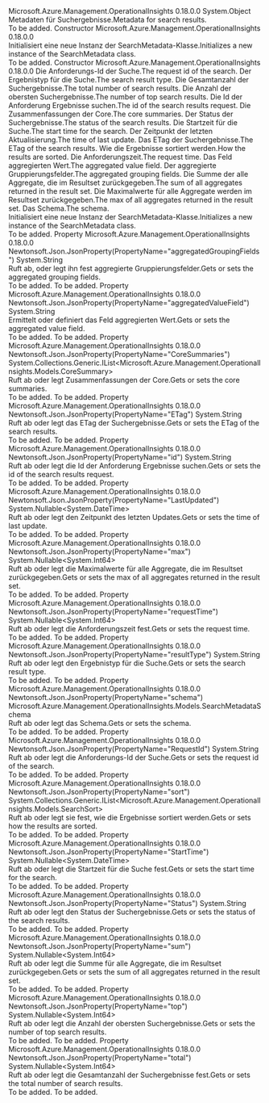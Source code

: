 <Type Name="SearchMetadata" FullName="Microsoft.Azure.Management.OperationalInsights.Models.SearchMetadata">
  <TypeSignature Language="C#" Value="public class SearchMetadata" />
  <TypeSignature Language="ILAsm" Value=".class public auto ansi beforefieldinit SearchMetadata extends System.Object" />
  <TypeSignature Language="DocId" Value="T:Microsoft.Azure.Management.OperationalInsights.Models.SearchMetadata" />
  <TypeSignature Language="VB.NET" Value="Public Class SearchMetadata" />
  <TypeSignature Language="F#" Value="type SearchMetadata = class" />
  <AssemblyInfo>
    <AssemblyName>Microsoft.Azure.Management.OperationalInsights</AssemblyName>
    <AssemblyVersion>0.18.0.0</AssemblyVersion>
  </AssemblyInfo>
  <Base>
    <BaseTypeName>System.Object</BaseTypeName>
  </Base>
  <Interfaces />
  <Docs>
    <summary>
            <span data-ttu-id="4c999-101">Metadaten für Suchergebnisse.</span><span class="sxs-lookup"><span data-stu-id="4c999-101">Metadata for search results.</span></span>
            </summary>
    <remarks>To be added.</remarks>
  </Docs>
  <Members>
    <Member MemberName=".ctor">
      <MemberSignature Language="C#" Value="public SearchMetadata ();" />
      <MemberSignature Language="ILAsm" Value=".method public hidebysig specialname rtspecialname instance void .ctor() cil managed" />
      <MemberSignature Language="DocId" Value="M:Microsoft.Azure.Management.OperationalInsights.Models.SearchMetadata.#ctor" />
      <MemberSignature Language="VB.NET" Value="Public Sub New ()" />
      <MemberType>Constructor</MemberType>
      <AssemblyInfo>
        <AssemblyName>Microsoft.Azure.Management.OperationalInsights</AssemblyName>
        <AssemblyVersion>0.18.0.0</AssemblyVersion>
      </AssemblyInfo>
      <Parameters />
      <Docs>
        <summary>
            <span data-ttu-id="4c999-102">Initialisiert eine neue Instanz der SearchMetadata-Klasse.</span><span class="sxs-lookup"><span data-stu-id="4c999-102">Initializes a new instance of the SearchMetadata class.</span></span>
            </summary>
        <remarks>To be added.</remarks>
      </Docs>
    </Member>
    <Member MemberName=".ctor">
      <MemberSignature Language="C#" Value="public SearchMetadata (string searchId = null, string resultType = null, Nullable&lt;long&gt; total = null, Nullable&lt;long&gt; top = null, string id = null, System.Collections.Generic.IList&lt;Microsoft.Azure.Management.OperationalInsights.Models.CoreSummary&gt; coreSummaries = null, string status = null, Nullable&lt;DateTime&gt; startTime = null, Nullable&lt;DateTime&gt; lastUpdated = null, string eTag = null, System.Collections.Generic.IList&lt;Microsoft.Azure.Management.OperationalInsights.Models.SearchSort&gt; sort = null, Nullable&lt;long&gt; requestTime = null, string aggregatedValueField = null, string aggregatedGroupingFields = null, Nullable&lt;long&gt; sum = null, Nullable&lt;long&gt; max = null, Microsoft.Azure.Management.OperationalInsights.Models.SearchMetadataSchema schema = null);" />
      <MemberSignature Language="ILAsm" Value=".method public hidebysig specialname rtspecialname instance void .ctor(string searchId, string resultType, valuetype System.Nullable`1&lt;int64&gt; total, valuetype System.Nullable`1&lt;int64&gt; top, string id, class System.Collections.Generic.IList`1&lt;class Microsoft.Azure.Management.OperationalInsights.Models.CoreSummary&gt; coreSummaries, string status, valuetype System.Nullable`1&lt;valuetype System.DateTime&gt; startTime, valuetype System.Nullable`1&lt;valuetype System.DateTime&gt; lastUpdated, string eTag, class System.Collections.Generic.IList`1&lt;class Microsoft.Azure.Management.OperationalInsights.Models.SearchSort&gt; sort, valuetype System.Nullable`1&lt;int64&gt; requestTime, string aggregatedValueField, string aggregatedGroupingFields, valuetype System.Nullable`1&lt;int64&gt; sum, valuetype System.Nullable`1&lt;int64&gt; max, class Microsoft.Azure.Management.OperationalInsights.Models.SearchMetadataSchema schema) cil managed" />
      <MemberSignature Language="DocId" Value="M:Microsoft.Azure.Management.OperationalInsights.Models.SearchMetadata.#ctor(System.String,System.String,System.Nullable{System.Int64},System.Nullable{System.Int64},System.String,System.Collections.Generic.IList{Microsoft.Azure.Management.OperationalInsights.Models.CoreSummary},System.String,System.Nullable{System.DateTime},System.Nullable{System.DateTime},System.String,System.Collections.Generic.IList{Microsoft.Azure.Management.OperationalInsights.Models.SearchSort},System.Nullable{System.Int64},System.String,System.String,System.Nullable{System.Int64},System.Nullable{System.Int64},Microsoft.Azure.Management.OperationalInsights.Models.SearchMetadataSchema)" />
      <MemberSignature Language="VB.NET" Value="Public Sub New (Optional searchId As String = null, Optional resultType As String = null, Optional total As Nullable(Of Long) = null, Optional top As Nullable(Of Long) = null, Optional id As String = null, Optional coreSummaries As IList(Of CoreSummary) = null, Optional status As String = null, Optional startTime As Nullable(Of DateTime) = null, Optional lastUpdated As Nullable(Of DateTime) = null, Optional eTag As String = null, Optional sort As IList(Of SearchSort) = null, Optional requestTime As Nullable(Of Long) = null, Optional aggregatedValueField As String = null, Optional aggregatedGroupingFields As String = null, Optional sum As Nullable(Of Long) = null, Optional max As Nullable(Of Long) = null, Optional schema As SearchMetadataSchema = null)" />
      <MemberSignature Language="F#" Value="new Microsoft.Azure.Management.OperationalInsights.Models.SearchMetadata : string * string * Nullable&lt;int64&gt; * Nullable&lt;int64&gt; * string * System.Collections.Generic.IList&lt;Microsoft.Azure.Management.OperationalInsights.Models.CoreSummary&gt; * string * Nullable&lt;DateTime&gt; * Nullable&lt;DateTime&gt; * string * System.Collections.Generic.IList&lt;Microsoft.Azure.Management.OperationalInsights.Models.SearchSort&gt; * Nullable&lt;int64&gt; * string * string * Nullable&lt;int64&gt; * Nullable&lt;int64&gt; * Microsoft.Azure.Management.OperationalInsights.Models.SearchMetadataSchema -&gt; Microsoft.Azure.Management.OperationalInsights.Models.SearchMetadata" Usage="new Microsoft.Azure.Management.OperationalInsights.Models.SearchMetadata (searchId, resultType, total, top, id, coreSummaries, status, startTime, lastUpdated, eTag, sort, requestTime, aggregatedValueField, aggregatedGroupingFields, sum, max, schema)" />
      <MemberType>Constructor</MemberType>
      <AssemblyInfo>
        <AssemblyName>Microsoft.Azure.Management.OperationalInsights</AssemblyName>
        <AssemblyVersion>0.18.0.0</AssemblyVersion>
      </AssemblyInfo>
      <Parameters>
        <Parameter Name="searchId" Type="System.String" />
        <Parameter Name="resultType" Type="System.String" />
        <Parameter Name="total" Type="System.Nullable&lt;System.Int64&gt;" />
        <Parameter Name="top" Type="System.Nullable&lt;System.Int64&gt;" />
        <Parameter Name="id" Type="System.String" />
        <Parameter Name="coreSummaries" Type="System.Collections.Generic.IList&lt;Microsoft.Azure.Management.OperationalInsights.Models.CoreSummary&gt;" />
        <Parameter Name="status" Type="System.String" />
        <Parameter Name="startTime" Type="System.Nullable&lt;System.DateTime&gt;" />
        <Parameter Name="lastUpdated" Type="System.Nullable&lt;System.DateTime&gt;" />
        <Parameter Name="eTag" Type="System.String" />
        <Parameter Name="sort" Type="System.Collections.Generic.IList&lt;Microsoft.Azure.Management.OperationalInsights.Models.SearchSort&gt;" />
        <Parameter Name="requestTime" Type="System.Nullable&lt;System.Int64&gt;" />
        <Parameter Name="aggregatedValueField" Type="System.String" />
        <Parameter Name="aggregatedGroupingFields" Type="System.String" />
        <Parameter Name="sum" Type="System.Nullable&lt;System.Int64&gt;" />
        <Parameter Name="max" Type="System.Nullable&lt;System.Int64&gt;" />
        <Parameter Name="schema" Type="Microsoft.Azure.Management.OperationalInsights.Models.SearchMetadataSchema" />
      </Parameters>
      <Docs>
        <param name="searchId"><span data-ttu-id="4c999-103">Die Anforderungs-Id der Suche.</span><span class="sxs-lookup"><span data-stu-id="4c999-103">The request id of the search.</span></span></param>
        <param name="resultType"><span data-ttu-id="4c999-104">Der Ergebnistyp für die Suche.</span><span class="sxs-lookup"><span data-stu-id="4c999-104">The search result type.</span></span></param>
        <param name="total"><span data-ttu-id="4c999-105">Die Gesamtanzahl der Suchergebnisse.</span><span class="sxs-lookup"><span data-stu-id="4c999-105">The total number of search results.</span></span></param>
        <param name="top"><span data-ttu-id="4c999-106">Die Anzahl der obersten Suchergebnisse.</span><span class="sxs-lookup"><span data-stu-id="4c999-106">The number of top search results.</span></span></param>
        <param name="id"><span data-ttu-id="4c999-107">Die Id der Anforderung Ergebnisse suchen.</span><span class="sxs-lookup"><span data-stu-id="4c999-107">The id of the search results request.</span></span></param>
        <param name="coreSummaries"><span data-ttu-id="4c999-108">Die Zusammenfassungen der Core.</span><span class="sxs-lookup"><span data-stu-id="4c999-108">The core summaries.</span></span></param>
        <param name="status"><span data-ttu-id="4c999-109">Der Status der Suchergebnisse.</span><span class="sxs-lookup"><span data-stu-id="4c999-109">The status of the search results.</span></span></param>
        <param name="startTime"><span data-ttu-id="4c999-110">Die Startzeit für die Suche.</span><span class="sxs-lookup"><span data-stu-id="4c999-110">The start time for the search.</span></span></param>
        <param name="lastUpdated"><span data-ttu-id="4c999-111">Der Zeitpunkt der letzten Aktualisierung.</span><span class="sxs-lookup"><span data-stu-id="4c999-111">The time of last update.</span></span></param>
        <param name="eTag"><span data-ttu-id="4c999-112">Das ETag der Suchergebnisse.</span><span class="sxs-lookup"><span data-stu-id="4c999-112">The ETag of the search results.</span></span></param>
        <param name="sort"><span data-ttu-id="4c999-113">Wie die Ergebnisse sortiert werden.</span><span class="sxs-lookup"><span data-stu-id="4c999-113">How the results are sorted.</span></span></param>
        <param name="requestTime"><span data-ttu-id="4c999-114">Die Anforderungszeit.</span><span class="sxs-lookup"><span data-stu-id="4c999-114">The request time.</span></span></param>
        <param name="aggregatedValueField"><span data-ttu-id="4c999-115">Das Feld aggregierten Wert.</span><span class="sxs-lookup"><span data-stu-id="4c999-115">The aggregated value field.</span></span></param>
        <param name="aggregatedGroupingFields"><span data-ttu-id="4c999-116">Der aggregierte Gruppierungsfelder.</span><span class="sxs-lookup"><span data-stu-id="4c999-116">The aggregated grouping fields.</span></span></param>
        <param name="sum"><span data-ttu-id="4c999-117">Die Summe der alle Aggregate, die im Resultset zurückgegeben.</span><span class="sxs-lookup"><span data-stu-id="4c999-117">The sum of all aggregates returned in the result set.</span></span></param>
        <param name="max"><span data-ttu-id="4c999-118">Die Maximalwerte für alle Aggregate werden im Resultset zurückgegeben.</span><span class="sxs-lookup"><span data-stu-id="4c999-118">The max of all aggregates returned in the result set.</span></span></param>
        <param name="schema"><span data-ttu-id="4c999-119">Das Schema.</span><span class="sxs-lookup"><span data-stu-id="4c999-119">The schema.</span></span></param>
        <summary>
            <span data-ttu-id="4c999-120">Initialisiert eine neue Instanz der SearchMetadata-Klasse.</span><span class="sxs-lookup"><span data-stu-id="4c999-120">Initializes a new instance of the SearchMetadata class.</span></span>
            </summary>
        <remarks>To be added.</remarks>
      </Docs>
    </Member>
    <Member MemberName="AggregatedGroupingFields">
      <MemberSignature Language="C#" Value="public string AggregatedGroupingFields { get; set; }" />
      <MemberSignature Language="ILAsm" Value=".property instance string AggregatedGroupingFields" />
      <MemberSignature Language="DocId" Value="P:Microsoft.Azure.Management.OperationalInsights.Models.SearchMetadata.AggregatedGroupingFields" />
      <MemberSignature Language="VB.NET" Value="Public Property AggregatedGroupingFields As String" />
      <MemberSignature Language="F#" Value="member this.AggregatedGroupingFields : string with get, set" Usage="Microsoft.Azure.Management.OperationalInsights.Models.SearchMetadata.AggregatedGroupingFields" />
      <MemberType>Property</MemberType>
      <AssemblyInfo>
        <AssemblyName>Microsoft.Azure.Management.OperationalInsights</AssemblyName>
        <AssemblyVersion>0.18.0.0</AssemblyVersion>
      </AssemblyInfo>
      <Attributes>
        <Attribute>
          <AttributeName>Newtonsoft.Json.JsonProperty(PropertyName="aggregatedGroupingFields")</AttributeName>
        </Attribute>
      </Attributes>
      <ReturnValue>
        <ReturnType>System.String</ReturnType>
      </ReturnValue>
      <Docs>
        <summary>
            <span data-ttu-id="4c999-121">Ruft ab, oder legt ihn fest aggregierte Gruppierungsfelder.</span><span class="sxs-lookup"><span data-stu-id="4c999-121">Gets or sets the aggregated grouping fields.</span></span>
            </summary>
        <value>To be added.</value>
        <remarks>To be added.</remarks>
      </Docs>
    </Member>
    <Member MemberName="AggregatedValueField">
      <MemberSignature Language="C#" Value="public string AggregatedValueField { get; set; }" />
      <MemberSignature Language="ILAsm" Value=".property instance string AggregatedValueField" />
      <MemberSignature Language="DocId" Value="P:Microsoft.Azure.Management.OperationalInsights.Models.SearchMetadata.AggregatedValueField" />
      <MemberSignature Language="VB.NET" Value="Public Property AggregatedValueField As String" />
      <MemberSignature Language="F#" Value="member this.AggregatedValueField : string with get, set" Usage="Microsoft.Azure.Management.OperationalInsights.Models.SearchMetadata.AggregatedValueField" />
      <MemberType>Property</MemberType>
      <AssemblyInfo>
        <AssemblyName>Microsoft.Azure.Management.OperationalInsights</AssemblyName>
        <AssemblyVersion>0.18.0.0</AssemblyVersion>
      </AssemblyInfo>
      <Attributes>
        <Attribute>
          <AttributeName>Newtonsoft.Json.JsonProperty(PropertyName="aggregatedValueField")</AttributeName>
        </Attribute>
      </Attributes>
      <ReturnValue>
        <ReturnType>System.String</ReturnType>
      </ReturnValue>
      <Docs>
        <summary>
            <span data-ttu-id="4c999-122">Ermittelt oder definiert das Feld aggregierten Wert.</span><span class="sxs-lookup"><span data-stu-id="4c999-122">Gets or sets the aggregated value field.</span></span>
            </summary>
        <value>To be added.</value>
        <remarks>To be added.</remarks>
      </Docs>
    </Member>
    <Member MemberName="CoreSummaries">
      <MemberSignature Language="C#" Value="public System.Collections.Generic.IList&lt;Microsoft.Azure.Management.OperationalInsights.Models.CoreSummary&gt; CoreSummaries { get; set; }" />
      <MemberSignature Language="ILAsm" Value=".property instance class System.Collections.Generic.IList`1&lt;class Microsoft.Azure.Management.OperationalInsights.Models.CoreSummary&gt; CoreSummaries" />
      <MemberSignature Language="DocId" Value="P:Microsoft.Azure.Management.OperationalInsights.Models.SearchMetadata.CoreSummaries" />
      <MemberSignature Language="VB.NET" Value="Public Property CoreSummaries As IList(Of CoreSummary)" />
      <MemberSignature Language="F#" Value="member this.CoreSummaries : System.Collections.Generic.IList&lt;Microsoft.Azure.Management.OperationalInsights.Models.CoreSummary&gt; with get, set" Usage="Microsoft.Azure.Management.OperationalInsights.Models.SearchMetadata.CoreSummaries" />
      <MemberType>Property</MemberType>
      <AssemblyInfo>
        <AssemblyName>Microsoft.Azure.Management.OperationalInsights</AssemblyName>
        <AssemblyVersion>0.18.0.0</AssemblyVersion>
      </AssemblyInfo>
      <Attributes>
        <Attribute>
          <AttributeName>Newtonsoft.Json.JsonProperty(PropertyName="CoreSummaries")</AttributeName>
        </Attribute>
      </Attributes>
      <ReturnValue>
        <ReturnType>System.Collections.Generic.IList&lt;Microsoft.Azure.Management.OperationalInsights.Models.CoreSummary&gt;</ReturnType>
      </ReturnValue>
      <Docs>
        <summary>
            <span data-ttu-id="4c999-123">Ruft ab oder legt Zusammenfassungen der Core.</span><span class="sxs-lookup"><span data-stu-id="4c999-123">Gets or sets the core summaries.</span></span>
            </summary>
        <value>To be added.</value>
        <remarks>To be added.</remarks>
      </Docs>
    </Member>
    <Member MemberName="ETag">
      <MemberSignature Language="C#" Value="public string ETag { get; set; }" />
      <MemberSignature Language="ILAsm" Value=".property instance string ETag" />
      <MemberSignature Language="DocId" Value="P:Microsoft.Azure.Management.OperationalInsights.Models.SearchMetadata.ETag" />
      <MemberSignature Language="VB.NET" Value="Public Property ETag As String" />
      <MemberSignature Language="F#" Value="member this.ETag : string with get, set" Usage="Microsoft.Azure.Management.OperationalInsights.Models.SearchMetadata.ETag" />
      <MemberType>Property</MemberType>
      <AssemblyInfo>
        <AssemblyName>Microsoft.Azure.Management.OperationalInsights</AssemblyName>
        <AssemblyVersion>0.18.0.0</AssemblyVersion>
      </AssemblyInfo>
      <Attributes>
        <Attribute>
          <AttributeName>Newtonsoft.Json.JsonProperty(PropertyName="ETag")</AttributeName>
        </Attribute>
      </Attributes>
      <ReturnValue>
        <ReturnType>System.String</ReturnType>
      </ReturnValue>
      <Docs>
        <summary>
            <span data-ttu-id="4c999-124">Ruft ab oder legt das ETag der Suchergebnisse.</span><span class="sxs-lookup"><span data-stu-id="4c999-124">Gets or sets the ETag of the search results.</span></span>
            </summary>
        <value>To be added.</value>
        <remarks>To be added.</remarks>
      </Docs>
    </Member>
    <Member MemberName="Id">
      <MemberSignature Language="C#" Value="public string Id { get; set; }" />
      <MemberSignature Language="ILAsm" Value=".property instance string Id" />
      <MemberSignature Language="DocId" Value="P:Microsoft.Azure.Management.OperationalInsights.Models.SearchMetadata.Id" />
      <MemberSignature Language="VB.NET" Value="Public Property Id As String" />
      <MemberSignature Language="F#" Value="member this.Id : string with get, set" Usage="Microsoft.Azure.Management.OperationalInsights.Models.SearchMetadata.Id" />
      <MemberType>Property</MemberType>
      <AssemblyInfo>
        <AssemblyName>Microsoft.Azure.Management.OperationalInsights</AssemblyName>
        <AssemblyVersion>0.18.0.0</AssemblyVersion>
      </AssemblyInfo>
      <Attributes>
        <Attribute>
          <AttributeName>Newtonsoft.Json.JsonProperty(PropertyName="id")</AttributeName>
        </Attribute>
      </Attributes>
      <ReturnValue>
        <ReturnType>System.String</ReturnType>
      </ReturnValue>
      <Docs>
        <summary>
            <span data-ttu-id="4c999-125">Ruft ab oder legt die Id der Anforderung Ergebnisse suchen.</span><span class="sxs-lookup"><span data-stu-id="4c999-125">Gets or sets the id of the search results request.</span></span>
            </summary>
        <value>To be added.</value>
        <remarks>To be added.</remarks>
      </Docs>
    </Member>
    <Member MemberName="LastUpdated">
      <MemberSignature Language="C#" Value="public Nullable&lt;DateTime&gt; LastUpdated { get; set; }" />
      <MemberSignature Language="ILAsm" Value=".property instance valuetype System.Nullable`1&lt;valuetype System.DateTime&gt; LastUpdated" />
      <MemberSignature Language="DocId" Value="P:Microsoft.Azure.Management.OperationalInsights.Models.SearchMetadata.LastUpdated" />
      <MemberSignature Language="VB.NET" Value="Public Property LastUpdated As Nullable(Of DateTime)" />
      <MemberSignature Language="F#" Value="member this.LastUpdated : Nullable&lt;DateTime&gt; with get, set" Usage="Microsoft.Azure.Management.OperationalInsights.Models.SearchMetadata.LastUpdated" />
      <MemberType>Property</MemberType>
      <AssemblyInfo>
        <AssemblyName>Microsoft.Azure.Management.OperationalInsights</AssemblyName>
        <AssemblyVersion>0.18.0.0</AssemblyVersion>
      </AssemblyInfo>
      <Attributes>
        <Attribute>
          <AttributeName>Newtonsoft.Json.JsonProperty(PropertyName="LastUpdated")</AttributeName>
        </Attribute>
      </Attributes>
      <ReturnValue>
        <ReturnType>System.Nullable&lt;System.DateTime&gt;</ReturnType>
      </ReturnValue>
      <Docs>
        <summary>
            <span data-ttu-id="4c999-126">Ruft ab oder legt den Zeitpunkt des letzten Updates.</span><span class="sxs-lookup"><span data-stu-id="4c999-126">Gets or sets the time of last update.</span></span>
            </summary>
        <value>To be added.</value>
        <remarks>To be added.</remarks>
      </Docs>
    </Member>
    <Member MemberName="Max">
      <MemberSignature Language="C#" Value="public Nullable&lt;long&gt; Max { get; set; }" />
      <MemberSignature Language="ILAsm" Value=".property instance valuetype System.Nullable`1&lt;int64&gt; Max" />
      <MemberSignature Language="DocId" Value="P:Microsoft.Azure.Management.OperationalInsights.Models.SearchMetadata.Max" />
      <MemberSignature Language="VB.NET" Value="Public Property Max As Nullable(Of Long)" />
      <MemberSignature Language="F#" Value="member this.Max : Nullable&lt;int64&gt; with get, set" Usage="Microsoft.Azure.Management.OperationalInsights.Models.SearchMetadata.Max" />
      <MemberType>Property</MemberType>
      <AssemblyInfo>
        <AssemblyName>Microsoft.Azure.Management.OperationalInsights</AssemblyName>
        <AssemblyVersion>0.18.0.0</AssemblyVersion>
      </AssemblyInfo>
      <Attributes>
        <Attribute>
          <AttributeName>Newtonsoft.Json.JsonProperty(PropertyName="max")</AttributeName>
        </Attribute>
      </Attributes>
      <ReturnValue>
        <ReturnType>System.Nullable&lt;System.Int64&gt;</ReturnType>
      </ReturnValue>
      <Docs>
        <summary>
            <span data-ttu-id="4c999-127">Ruft ab oder legt die Maximalwerte für alle Aggregate, die im Resultset zurückgegeben.</span><span class="sxs-lookup"><span data-stu-id="4c999-127">Gets or sets the max of all aggregates returned in the result set.</span></span>
            </summary>
        <value>To be added.</value>
        <remarks>To be added.</remarks>
      </Docs>
    </Member>
    <Member MemberName="RequestTime">
      <MemberSignature Language="C#" Value="public Nullable&lt;long&gt; RequestTime { get; set; }" />
      <MemberSignature Language="ILAsm" Value=".property instance valuetype System.Nullable`1&lt;int64&gt; RequestTime" />
      <MemberSignature Language="DocId" Value="P:Microsoft.Azure.Management.OperationalInsights.Models.SearchMetadata.RequestTime" />
      <MemberSignature Language="VB.NET" Value="Public Property RequestTime As Nullable(Of Long)" />
      <MemberSignature Language="F#" Value="member this.RequestTime : Nullable&lt;int64&gt; with get, set" Usage="Microsoft.Azure.Management.OperationalInsights.Models.SearchMetadata.RequestTime" />
      <MemberType>Property</MemberType>
      <AssemblyInfo>
        <AssemblyName>Microsoft.Azure.Management.OperationalInsights</AssemblyName>
        <AssemblyVersion>0.18.0.0</AssemblyVersion>
      </AssemblyInfo>
      <Attributes>
        <Attribute>
          <AttributeName>Newtonsoft.Json.JsonProperty(PropertyName="requestTime")</AttributeName>
        </Attribute>
      </Attributes>
      <ReturnValue>
        <ReturnType>System.Nullable&lt;System.Int64&gt;</ReturnType>
      </ReturnValue>
      <Docs>
        <summary>
            <span data-ttu-id="4c999-128">Ruft ab oder legt die Anforderungszeit fest.</span><span class="sxs-lookup"><span data-stu-id="4c999-128">Gets or sets the request time.</span></span>
            </summary>
        <value>To be added.</value>
        <remarks>To be added.</remarks>
      </Docs>
    </Member>
    <Member MemberName="ResultType">
      <MemberSignature Language="C#" Value="public string ResultType { get; set; }" />
      <MemberSignature Language="ILAsm" Value=".property instance string ResultType" />
      <MemberSignature Language="DocId" Value="P:Microsoft.Azure.Management.OperationalInsights.Models.SearchMetadata.ResultType" />
      <MemberSignature Language="VB.NET" Value="Public Property ResultType As String" />
      <MemberSignature Language="F#" Value="member this.ResultType : string with get, set" Usage="Microsoft.Azure.Management.OperationalInsights.Models.SearchMetadata.ResultType" />
      <MemberType>Property</MemberType>
      <AssemblyInfo>
        <AssemblyName>Microsoft.Azure.Management.OperationalInsights</AssemblyName>
        <AssemblyVersion>0.18.0.0</AssemblyVersion>
      </AssemblyInfo>
      <Attributes>
        <Attribute>
          <AttributeName>Newtonsoft.Json.JsonProperty(PropertyName="resultType")</AttributeName>
        </Attribute>
      </Attributes>
      <ReturnValue>
        <ReturnType>System.String</ReturnType>
      </ReturnValue>
      <Docs>
        <summary>
            <span data-ttu-id="4c999-129">Ruft ab oder legt den Ergebnistyp für die Suche.</span><span class="sxs-lookup"><span data-stu-id="4c999-129">Gets or sets the search result type.</span></span>
            </summary>
        <value>To be added.</value>
        <remarks>To be added.</remarks>
      </Docs>
    </Member>
    <Member MemberName="Schema">
      <MemberSignature Language="C#" Value="public Microsoft.Azure.Management.OperationalInsights.Models.SearchMetadataSchema Schema { get; set; }" />
      <MemberSignature Language="ILAsm" Value=".property instance class Microsoft.Azure.Management.OperationalInsights.Models.SearchMetadataSchema Schema" />
      <MemberSignature Language="DocId" Value="P:Microsoft.Azure.Management.OperationalInsights.Models.SearchMetadata.Schema" />
      <MemberSignature Language="VB.NET" Value="Public Property Schema As SearchMetadataSchema" />
      <MemberSignature Language="F#" Value="member this.Schema : Microsoft.Azure.Management.OperationalInsights.Models.SearchMetadataSchema with get, set" Usage="Microsoft.Azure.Management.OperationalInsights.Models.SearchMetadata.Schema" />
      <MemberType>Property</MemberType>
      <AssemblyInfo>
        <AssemblyName>Microsoft.Azure.Management.OperationalInsights</AssemblyName>
        <AssemblyVersion>0.18.0.0</AssemblyVersion>
      </AssemblyInfo>
      <Attributes>
        <Attribute>
          <AttributeName>Newtonsoft.Json.JsonProperty(PropertyName="schema")</AttributeName>
        </Attribute>
      </Attributes>
      <ReturnValue>
        <ReturnType>Microsoft.Azure.Management.OperationalInsights.Models.SearchMetadataSchema</ReturnType>
      </ReturnValue>
      <Docs>
        <summary>
            <span data-ttu-id="4c999-130">Ruft ab oder legt das Schema.</span><span class="sxs-lookup"><span data-stu-id="4c999-130">Gets or sets the schema.</span></span>
            </summary>
        <value>To be added.</value>
        <remarks>To be added.</remarks>
      </Docs>
    </Member>
    <Member MemberName="SearchId">
      <MemberSignature Language="C#" Value="public string SearchId { get; set; }" />
      <MemberSignature Language="ILAsm" Value=".property instance string SearchId" />
      <MemberSignature Language="DocId" Value="P:Microsoft.Azure.Management.OperationalInsights.Models.SearchMetadata.SearchId" />
      <MemberSignature Language="VB.NET" Value="Public Property SearchId As String" />
      <MemberSignature Language="F#" Value="member this.SearchId : string with get, set" Usage="Microsoft.Azure.Management.OperationalInsights.Models.SearchMetadata.SearchId" />
      <MemberType>Property</MemberType>
      <AssemblyInfo>
        <AssemblyName>Microsoft.Azure.Management.OperationalInsights</AssemblyName>
        <AssemblyVersion>0.18.0.0</AssemblyVersion>
      </AssemblyInfo>
      <Attributes>
        <Attribute>
          <AttributeName>Newtonsoft.Json.JsonProperty(PropertyName="RequestId")</AttributeName>
        </Attribute>
      </Attributes>
      <ReturnValue>
        <ReturnType>System.String</ReturnType>
      </ReturnValue>
      <Docs>
        <summary>
            <span data-ttu-id="4c999-131">Ruft ab oder legt die Anforderungs-Id der Suche.</span><span class="sxs-lookup"><span data-stu-id="4c999-131">Gets or sets the request id of the search.</span></span>
            </summary>
        <value>To be added.</value>
        <remarks>To be added.</remarks>
      </Docs>
    </Member>
    <Member MemberName="Sort">
      <MemberSignature Language="C#" Value="public System.Collections.Generic.IList&lt;Microsoft.Azure.Management.OperationalInsights.Models.SearchSort&gt; Sort { get; set; }" />
      <MemberSignature Language="ILAsm" Value=".property instance class System.Collections.Generic.IList`1&lt;class Microsoft.Azure.Management.OperationalInsights.Models.SearchSort&gt; Sort" />
      <MemberSignature Language="DocId" Value="P:Microsoft.Azure.Management.OperationalInsights.Models.SearchMetadata.Sort" />
      <MemberSignature Language="VB.NET" Value="Public Property Sort As IList(Of SearchSort)" />
      <MemberSignature Language="F#" Value="member this.Sort : System.Collections.Generic.IList&lt;Microsoft.Azure.Management.OperationalInsights.Models.SearchSort&gt; with get, set" Usage="Microsoft.Azure.Management.OperationalInsights.Models.SearchMetadata.Sort" />
      <MemberType>Property</MemberType>
      <AssemblyInfo>
        <AssemblyName>Microsoft.Azure.Management.OperationalInsights</AssemblyName>
        <AssemblyVersion>0.18.0.0</AssemblyVersion>
      </AssemblyInfo>
      <Attributes>
        <Attribute>
          <AttributeName>Newtonsoft.Json.JsonProperty(PropertyName="sort")</AttributeName>
        </Attribute>
      </Attributes>
      <ReturnValue>
        <ReturnType>System.Collections.Generic.IList&lt;Microsoft.Azure.Management.OperationalInsights.Models.SearchSort&gt;</ReturnType>
      </ReturnValue>
      <Docs>
        <summary>
            <span data-ttu-id="4c999-132">Ruft ab oder legt sie fest, wie die Ergebnisse sortiert werden.</span><span class="sxs-lookup"><span data-stu-id="4c999-132">Gets or sets how the results are sorted.</span></span>
            </summary>
        <value>To be added.</value>
        <remarks>To be added.</remarks>
      </Docs>
    </Member>
    <Member MemberName="StartTime">
      <MemberSignature Language="C#" Value="public Nullable&lt;DateTime&gt; StartTime { get; set; }" />
      <MemberSignature Language="ILAsm" Value=".property instance valuetype System.Nullable`1&lt;valuetype System.DateTime&gt; StartTime" />
      <MemberSignature Language="DocId" Value="P:Microsoft.Azure.Management.OperationalInsights.Models.SearchMetadata.StartTime" />
      <MemberSignature Language="VB.NET" Value="Public Property StartTime As Nullable(Of DateTime)" />
      <MemberSignature Language="F#" Value="member this.StartTime : Nullable&lt;DateTime&gt; with get, set" Usage="Microsoft.Azure.Management.OperationalInsights.Models.SearchMetadata.StartTime" />
      <MemberType>Property</MemberType>
      <AssemblyInfo>
        <AssemblyName>Microsoft.Azure.Management.OperationalInsights</AssemblyName>
        <AssemblyVersion>0.18.0.0</AssemblyVersion>
      </AssemblyInfo>
      <Attributes>
        <Attribute>
          <AttributeName>Newtonsoft.Json.JsonProperty(PropertyName="StartTime")</AttributeName>
        </Attribute>
      </Attributes>
      <ReturnValue>
        <ReturnType>System.Nullable&lt;System.DateTime&gt;</ReturnType>
      </ReturnValue>
      <Docs>
        <summary>
            <span data-ttu-id="4c999-133">Ruft ab oder legt die Startzeit für die Suche fest.</span><span class="sxs-lookup"><span data-stu-id="4c999-133">Gets or sets the start time for the search.</span></span>
            </summary>
        <value>To be added.</value>
        <remarks>To be added.</remarks>
      </Docs>
    </Member>
    <Member MemberName="Status">
      <MemberSignature Language="C#" Value="public string Status { get; set; }" />
      <MemberSignature Language="ILAsm" Value=".property instance string Status" />
      <MemberSignature Language="DocId" Value="P:Microsoft.Azure.Management.OperationalInsights.Models.SearchMetadata.Status" />
      <MemberSignature Language="VB.NET" Value="Public Property Status As String" />
      <MemberSignature Language="F#" Value="member this.Status : string with get, set" Usage="Microsoft.Azure.Management.OperationalInsights.Models.SearchMetadata.Status" />
      <MemberType>Property</MemberType>
      <AssemblyInfo>
        <AssemblyName>Microsoft.Azure.Management.OperationalInsights</AssemblyName>
        <AssemblyVersion>0.18.0.0</AssemblyVersion>
      </AssemblyInfo>
      <Attributes>
        <Attribute>
          <AttributeName>Newtonsoft.Json.JsonProperty(PropertyName="Status")</AttributeName>
        </Attribute>
      </Attributes>
      <ReturnValue>
        <ReturnType>System.String</ReturnType>
      </ReturnValue>
      <Docs>
        <summary>
            <span data-ttu-id="4c999-134">Ruft ab oder legt den Status der Suchergebnisse.</span><span class="sxs-lookup"><span data-stu-id="4c999-134">Gets or sets the status of the search results.</span></span>
            </summary>
        <value>To be added.</value>
        <remarks>To be added.</remarks>
      </Docs>
    </Member>
    <Member MemberName="Sum">
      <MemberSignature Language="C#" Value="public Nullable&lt;long&gt; Sum { get; set; }" />
      <MemberSignature Language="ILAsm" Value=".property instance valuetype System.Nullable`1&lt;int64&gt; Sum" />
      <MemberSignature Language="DocId" Value="P:Microsoft.Azure.Management.OperationalInsights.Models.SearchMetadata.Sum" />
      <MemberSignature Language="VB.NET" Value="Public Property Sum As Nullable(Of Long)" />
      <MemberSignature Language="F#" Value="member this.Sum : Nullable&lt;int64&gt; with get, set" Usage="Microsoft.Azure.Management.OperationalInsights.Models.SearchMetadata.Sum" />
      <MemberType>Property</MemberType>
      <AssemblyInfo>
        <AssemblyName>Microsoft.Azure.Management.OperationalInsights</AssemblyName>
        <AssemblyVersion>0.18.0.0</AssemblyVersion>
      </AssemblyInfo>
      <Attributes>
        <Attribute>
          <AttributeName>Newtonsoft.Json.JsonProperty(PropertyName="sum")</AttributeName>
        </Attribute>
      </Attributes>
      <ReturnValue>
        <ReturnType>System.Nullable&lt;System.Int64&gt;</ReturnType>
      </ReturnValue>
      <Docs>
        <summary>
            <span data-ttu-id="4c999-135">Ruft ab oder legt die Summe für alle Aggregate, die im Resultset zurückgegeben.</span><span class="sxs-lookup"><span data-stu-id="4c999-135">Gets or sets the sum of all aggregates returned in the result set.</span></span>
            </summary>
        <value>To be added.</value>
        <remarks>To be added.</remarks>
      </Docs>
    </Member>
    <Member MemberName="Top">
      <MemberSignature Language="C#" Value="public Nullable&lt;long&gt; Top { get; set; }" />
      <MemberSignature Language="ILAsm" Value=".property instance valuetype System.Nullable`1&lt;int64&gt; Top" />
      <MemberSignature Language="DocId" Value="P:Microsoft.Azure.Management.OperationalInsights.Models.SearchMetadata.Top" />
      <MemberSignature Language="VB.NET" Value="Public Property Top As Nullable(Of Long)" />
      <MemberSignature Language="F#" Value="member this.Top : Nullable&lt;int64&gt; with get, set" Usage="Microsoft.Azure.Management.OperationalInsights.Models.SearchMetadata.Top" />
      <MemberType>Property</MemberType>
      <AssemblyInfo>
        <AssemblyName>Microsoft.Azure.Management.OperationalInsights</AssemblyName>
        <AssemblyVersion>0.18.0.0</AssemblyVersion>
      </AssemblyInfo>
      <Attributes>
        <Attribute>
          <AttributeName>Newtonsoft.Json.JsonProperty(PropertyName="top")</AttributeName>
        </Attribute>
      </Attributes>
      <ReturnValue>
        <ReturnType>System.Nullable&lt;System.Int64&gt;</ReturnType>
      </ReturnValue>
      <Docs>
        <summary>
            <span data-ttu-id="4c999-136">Ruft ab oder legt die Anzahl der obersten Suchergebnisse.</span><span class="sxs-lookup"><span data-stu-id="4c999-136">Gets or sets the number of top search results.</span></span>
            </summary>
        <value>To be added.</value>
        <remarks>To be added.</remarks>
      </Docs>
    </Member>
    <Member MemberName="Total">
      <MemberSignature Language="C#" Value="public Nullable&lt;long&gt; Total { get; set; }" />
      <MemberSignature Language="ILAsm" Value=".property instance valuetype System.Nullable`1&lt;int64&gt; Total" />
      <MemberSignature Language="DocId" Value="P:Microsoft.Azure.Management.OperationalInsights.Models.SearchMetadata.Total" />
      <MemberSignature Language="VB.NET" Value="Public Property Total As Nullable(Of Long)" />
      <MemberSignature Language="F#" Value="member this.Total : Nullable&lt;int64&gt; with get, set" Usage="Microsoft.Azure.Management.OperationalInsights.Models.SearchMetadata.Total" />
      <MemberType>Property</MemberType>
      <AssemblyInfo>
        <AssemblyName>Microsoft.Azure.Management.OperationalInsights</AssemblyName>
        <AssemblyVersion>0.18.0.0</AssemblyVersion>
      </AssemblyInfo>
      <Attributes>
        <Attribute>
          <AttributeName>Newtonsoft.Json.JsonProperty(PropertyName="total")</AttributeName>
        </Attribute>
      </Attributes>
      <ReturnValue>
        <ReturnType>System.Nullable&lt;System.Int64&gt;</ReturnType>
      </ReturnValue>
      <Docs>
        <summary>
            <span data-ttu-id="4c999-137">Ruft ab oder legt die Gesamtanzahl der Suchergebnisse fest.</span><span class="sxs-lookup"><span data-stu-id="4c999-137">Gets or sets the total number of search results.</span></span>
            </summary>
        <value>To be added.</value>
        <remarks>To be added.</remarks>
      </Docs>
    </Member>
  </Members>
</Type>